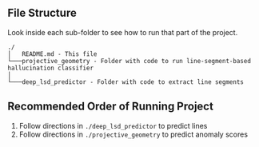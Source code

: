 ## File Structure

Look inside each sub-folder to see how to run that part of the project.
```
./
│   README.md - This file
└───projective_geometry - Folder with code to run line-segment-based hallucination classifier
│   
└───deep_lsd_predictor - Folder with code to extract line segments
```

## Recommended Order of Running Project
1. Follow directions in `./deep_lsd_predictor` to predict lines
2. Follow directions in `./projective_geometry` to predict anomaly scores
